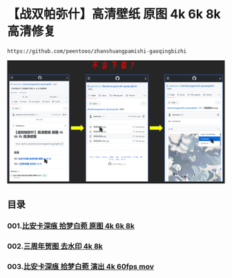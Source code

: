 # 【战双帕弥什】高清壁纸 原图 4k 6k 8k 高清修复

```
https://github.com/peentooo/zhanshuangpamishi-gaoqingbizhi
```

![](download.png)

## 目录

### 001.[比安卡深痕 拾梦白菀  原图 4k 6k 8k](https://github.com/peentooo/zhanshuangpamishi-gaoqingbizhi/tree/main/001)

### 002.[三周年贺图 去水印  4k 8k](https://github.com/peentooo/zhanshuangpamishi-gaoqingbizhi/tree/main/002)

### 003.[比安卡深痕 拾梦白菀 演出 4k 60fps mov](https://github.com/peentooo/zhanshuangpamishi-gaoqingbizhi/releases/tag/mv1)
